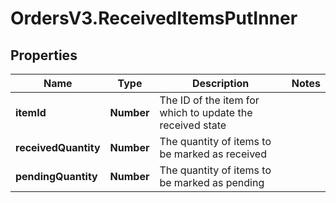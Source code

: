 # OrdersV3.ReceivedItemsPutInner

## Properties
Name | Type | Description | Notes
------------ | ------------- | ------------- | -------------
**itemId** | **Number** | The ID of the item for which to update the received state | 
**receivedQuantity** | **Number** | The quantity of items to be marked as received | 
**pendingQuantity** | **Number** | The quantity of items to be marked as pending | 
